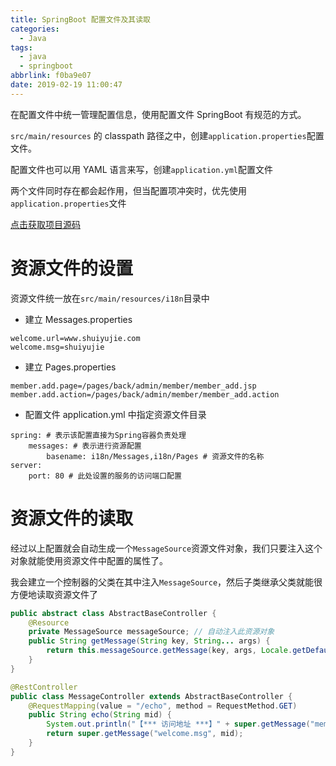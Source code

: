 ```yaml
---
title: SpringBoot 配置文件及其读取
categories:
  - Java
tags:
  - java
  - springboot
abbrlink: f0ba9e07
date: 2019-02-19 11:00:47
---
```

  
 在配置文件中统一管理配置信息，使用配置文件 SpringBoot 有规范的方式。
  
 `src/main/resources` 的 classpath 路径之中，创建`application.properties`配置文件。
 
 配置文件也可以用 YAML 语言来写，创建`application.yml`配置文件
 
 两个文件同时存在都会起作用，但当配置项冲突时，优先使用`application.properties`文件
 
 [点击获取项目源码](https://github.com/YujieShui/springboot-learning/tree/master/spring-messagesource)
 
 <!-- more -->
 
# 资源文件的设置 
 
 资源文件统一放在`src/main/resources/i18n`目录中
 
 - 建立 Messages.properties

```
welcome.url=www.shuiyujie.com
welcome.msg=shuiyujie
```

- 建立 Pages.properties

```
member.add.page=/pages/back/admin/member/member_add.jsp
member.add.action=/pages/back/admin/member/member_add.action
```

- 配置文件 application.yml 中指定资源文件目录

```
spring: # 表示该配置直接为Spring容器负责处理
    messages: # 表示进行资源配置
        basename: i18n/Messages,i18n/Pages # 资源文件的名称
server:
    port: 80 # 此处设置的服务的访问端口配置
```

# 资源文件的读取

经过以上配置就会自动生成一个`MessageSource`资源文件对象，我们只要注入这个对象就能使用资源文件中配置的属性了。

我会建立一个控制器的父类在其中注入`MessageSource`，然后子类继承父类就能很方便地读取资源文件了

```java
public abstract class AbstractBaseController {
    @Resource
    private MessageSource messageSource; // 自动注入此资源对象
    public String getMessage(String key, String... args) {
        return this.messageSource.getMessage(key, args, Locale.getDefault());
    }
}
```

```java
@RestController
public class MessageController extends AbstractBaseController {
    @RequestMapping(value = "/echo", method = RequestMethod.GET)
    public String echo(String mid) {
        System.out.println("【*** 访问地址 ***】" + super.getMessage("member.add.action"));
        return super.getMessage("welcome.msg", mid);
    }
}
```

